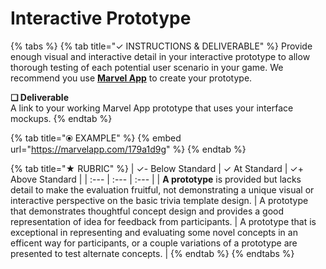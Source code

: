 # Interactive Prototype



{% tabs %}
{% tab title="✓  INSTRUCTIONS & DELIVERABLE" %}
Provide enough visual and interactive detail in your interactive prototype to allow thorough testing of each potential user scenario in your game. We recommend you use [**Marvel App**](https://marvelapp.com/) to create your prototype.

**❏ Deliverable**  
A link to your working Marvel App prototype that uses your interface mockups.
{% endtab %}

{% tab title="⦿ EXAMPLE" %}
{% embed url="https://marvelapp.com/179a1d9g" %}
{% endtab %}

{% tab title="★  RUBRIC" %}
| ✓- Below Standard | ✓ At Standard | ✓+ Above Standard |
| :--- | :--- | :--- |
| **A prototype** is provided but lacks detail to make the evaluation fruitful, not demonstrating a unique visual or interactive perspective on the basic trivia template design. | A prototype that demonstrates thoughtful concept design and provides a good representation of idea for feedback from participants. | A prototype that is exceptional in representing and evaluating some novel concepts in an efficent way for participants, or a couple variations of a prototype are presented to test alternate concepts. |
{% endtab %}
{% endtabs %}

